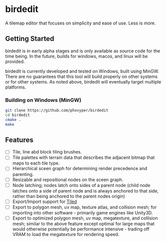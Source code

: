# birdedit
A tilemap editor that focuses on simplicity and ease of use. Less is more.

## Getting Started

birdedit is in early alpha stages and is only available as source code for the time being. In the future, builds for windows, macos, and linux will be provided.

birdedit is currently developed and tested on Windows, built using MinGW. There are no guarantees that this tool will build properly on other systems or for other systems. As noted above, birdedit will eventually target multiple platforms.

### Building on Windows (MinGW)
```sh
git clone https://github.com/phxvyper/birdedit
cd birdedit
cmake .
make
```

## Features

 - [ ] Tile, line abd block tiling brushes.
 - [ ] Tile palettes with terrain data that describes the adjacent bitmap that maps to each tile type.
 - [ ] Hierarchical sceen graph for determining render precedence and parenting.
 - [ ] Resizable and repositional nodes on the sceen graph.
 - [ ] Node latching; nodes latch onto sides of a parent node (child node latches onto a side of parent node and is always anchored to that side, rather than being anchored to the parent nodes origin)
 - [ ] Export/Import support for [Tiled](https://www.mapeditor.org/)
 - [ ] Export to polygon mesh, uv map, texture atlas, and collision mesh; for importing into other software - primarily game engines like Unity3D.
 - [ ] Export to optimized polygon mesh, uv map, megatexture, and collision mesh; similar to the above feature except optimal for large maps that would otherwise potentially be performance intensive - trading off VRAM to load the megatexture for rendering speed.
